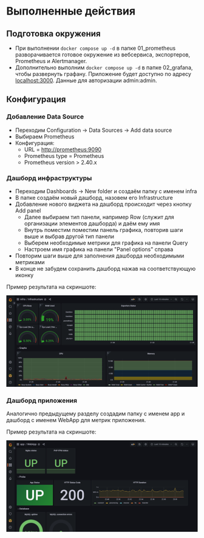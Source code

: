 # Выполненные действия

## Подготовка окружения

* При выполнении `docker compose up -d` в папке 01_prometheus разворачивается готовое окружение из вебсервиса, экспортеров, Prometheus и Alertmanager.
* Дополнительно выполним `docker compose up -d` в папке 02_grafana, чтобы развернуть графану. Приложение будет доступно по адресу [localhost:3000](http://localhost:3000). Данные для авторизации admin:admin.

## Конфигурация

### Добавление Data Source

* Переходим Configuration -> Data Sources -> Add data source
* Выбираем Prometheus
* Конфигурация:
  * URL = <http://prometheus:9090>
  * Prometheus type = Prometheus
  * Prometheus version > 2.40.x

### Дашборд инфраструктуры

* Переходим Dashboards -> New folder и создаём папку с именем infra
* В папке создаём новый дашборд, назовем его Infrastructure
* Добавление нового виджета на дашборд происходит через кнопку Add panel
  * Далее выбираем тип панели, например Row (служит для организации элементов дашборда) и даём ему имя
  * Внутрь поместим поместим панель графика, повторив шаги выше и выбрав другой тип панели
  * Выберем необходимые метрики для графика на панели Query
  * Настроем имя графика на панели "Panel options" справа
* Повторим шаги выше для заполнения дашборда необходимыми метриками
* В конце не забудем сохранить дашборд нажав на соответствующую иконку

Пример результата на скриншоте:

![infra](GAP-2/infra.png)

### Дашборд приложения

Аналогично предыдущему разделу создадим папку с именем app и дашборд с именем WebApp для метрик приложения.

Пример результата на скриншоте:

![app](GAP-2/app.png)

